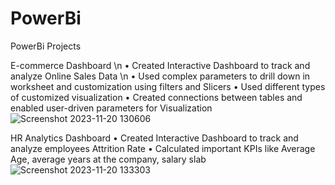 # PowerBi
PowerBi Projects

E-commerce Dashboard \n
•	Created Interactive Dashboard to track and analyze Online Sales Data \n
•	Used complex parameters to drill down in worksheet and customization using filters and Slicers
•	Used different types of customized visualization
•	Created connections between tables and enabled user-driven parameters for Visualization
![Screenshot 2023-11-20 130606](https://github.com/Preeti-Rajput/PowerBi/assets/141327148/b94e5566-fed0-4278-ab90-70910f259481)

HR Analytics Dashboard
•	Created Interactive Dashboard to track and analyze employees Attrition Rate
•	Calculated important KPIs like Average Age, average years at the company, salary slab
![Screenshot 2023-11-20 133303](https://github.com/Preeti-Rajput/PowerBi/assets/141327148/3ae28be2-c8ac-40df-95e7-6b2c998c106b)
